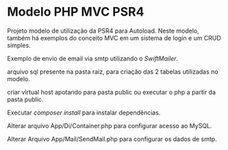 # Modelo PHP MVC PSR4

Projeto modelo de utilização da PSR4 para Autoload. Neste modelo, também há exemplos do conceito MVC em um sistema de login e um CRUD simples.

Exemplo de envio de email via smtp utilizando o *SwiftMailer*.

arquivo sql presente na pasta raiz, para criação das 2 tabelas utilizadas no modelo.

criar virtual host apotando para pasta public ou executar o php a partir da pasta public.

Executar *composer install* para instalar dependências.

Alterar arquivo App/Di/Container.php para configurar acesso ao MySQL.

Alterar Arquivo App/Mail/SendMail.php para configurar os dados de smtp.


